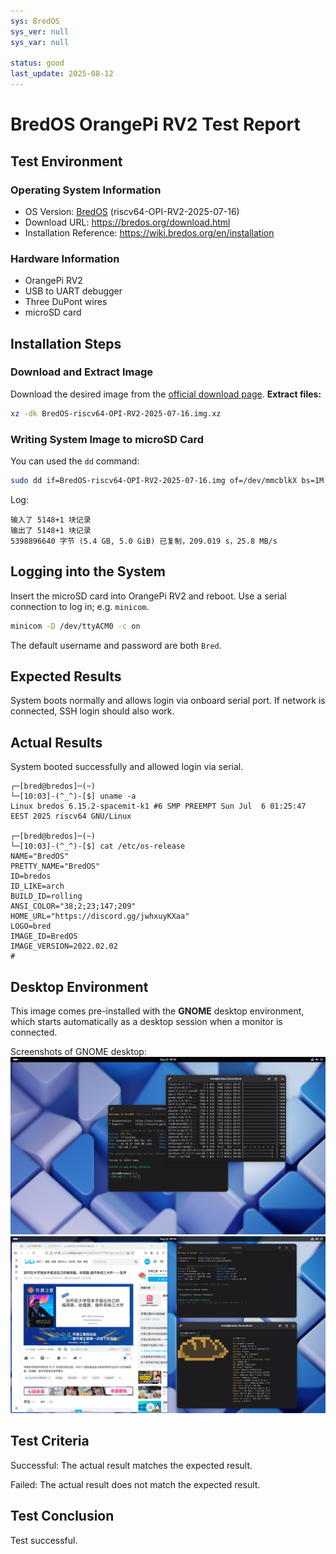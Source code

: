 ```yaml
---
sys: BredOS
sys_ver: null
sys_var: null

status: good
last_update: 2025-08-12
---
```


# BredOS OrangePi RV2 Test Report

## Test Environment

### Operating System Information
- OS Version: [BredOS](https://bredos.org/) (riscv64-OPI-RV2-2025-07-16)
- Download URL: <https://bredos.org/download.html>
- Installation Reference: <https://wiki.bredos.org/en/installation>

### Hardware Information
- OrangePi RV2
- USB to UART debugger
- Three DuPont wires
- microSD card

## Installation Steps

### Download and Extract Image
Download the desired image from the [official download page](https://bredos.org/download.html).
**Extract files:**
```bash
xz -dk BredOS-riscv64-OPI-RV2-2025-07-16.img.xz
```

### Writing System Image to microSD Card
You can used the `dd` command:
```bash
sudo dd if=BredOS-riscv64-OPI-RV2-2025-07-16.img of=/dev/mmcblkX bs=1M
```

Log:
```log
输入了 5148+1 块记录
输出了 5148+1 块记录
5398896640 字节 (5.4 GB, 5.0 GiB) 已复制，209.019 s，25.8 MB/s
```

## Logging into the System
Insert the microSD card into OrangePi RV2 and reboot.
Use a serial connection to log in; e.g. `minicom`.
```bash
minicom -D /dev/ttyACM0 -c on
```

The default username and password are both `Bred`.

## Expected Results
System boots normally and allows login via onboard serial port.
If network is connected, SSH login should also work.

## Actual Results
System booted successfully and allowed login via serial.

```log
┌─[bred@bredos]─(~)
└─[10:03]-(^_^)-[$] uname -a
Linux bredos 6.15.2-spacemit-k1 #6 SMP PREEMPT Sun Jul  6 01:25:47 EEST 2025 riscv64 GNU/Linux

┌─[bred@bredos]─(~)
└─[10:03]-(^_^)-[$] cat /etc/os-release
NAME="BredOS"
PRETTY_NAME="BredOS"
ID=bredos
ID_LIKE=arch
BUILD_ID=rolling
ANSI_COLOR="38;2;23;147;209"
HOME_URL="https://discord.gg/jwhxuyKXaa"
LOGO=bred
IMAGE_ID=BredOS
IMAGE_VERSION=2022.02.02
# 
```

## Desktop Environment
This image comes pre-installed with the **GNOME** desktop environment, which starts automatically as a desktop session when a monitor is connected.

Screenshots of GNOME desktop:
![](BredOS_OPIRV2_GNOME_1.png)
![](BredOS_OPIRV2_GNOME_2.png)

## Test Criteria
Successful: The actual result matches the expected result.

Failed: The actual result does not match the expected result.

## Test Conclusion
Test successful.
